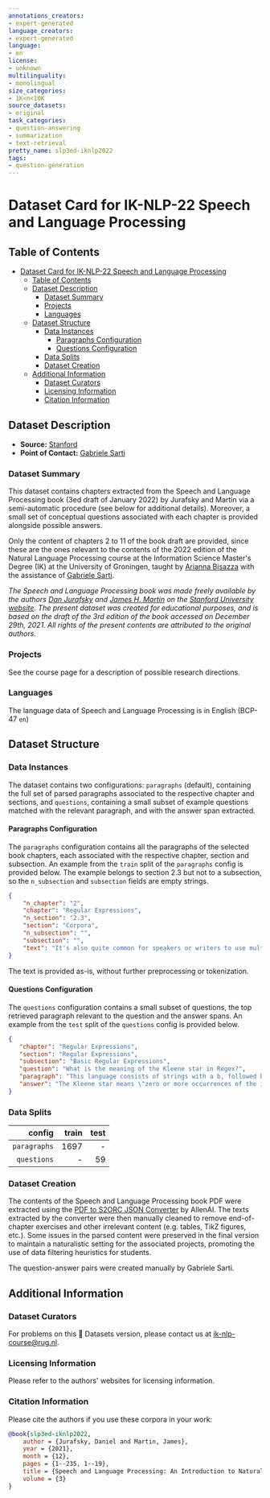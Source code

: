 ```yaml
---
annotations_creators:
- expert-generated
language_creators:
- expert-generated
language:
- en
license:
- unknown
multilinguality:
- monolingual
size_categories:
- 1K<n<10K
source_datasets:
- original
task_categories:
- question-answering
- summarization
- text-retrieval
pretty_name: slp3ed-iknlp2022
tags:
- question-generation
---
```


# Dataset Card for IK-NLP-22 Speech and Language Processing

## Table of Contents

- [Dataset Card for IK-NLP-22 Speech and Language Processing](#dataset-card-for-ik-nlp-22-speech-and-language-processing)
  - [Table of Contents](#table-of-contents)
  - [Dataset Description](#dataset-description)
    - [Dataset Summary](#dataset-summary)
    - [Projects](#projects)
    - [Languages](#languages)
  - [Dataset Structure](#dataset-structure)
    - [Data Instances](#data-instances)
      - [Paragraphs Configuration](#paragraphs-configuration)
      - [Questions Configuration](#questions-configuration)
    - [Data Splits](#data-splits)
    - [Dataset Creation](#dataset-creation)
  - [Additional Information](#additional-information)
    - [Dataset Curators](#dataset-curators)
    - [Licensing Information](#licensing-information)
    - [Citation Information](#citation-information)

## Dataset Description

- **Source:** [Stanford](https://web.stanford.edu/~jurafsky/slp3/)
- **Point of Contact:** [Gabriele Sarti](mmailto:ik-nlp-course@rug.nl)

### Dataset Summary

This dataset contains chapters extracted from the Speech and Language Processing book (3ed draft of January 2022) by Jurafsky and Martin via a semi-automatic procedure (see below for additional details). Moreover, a small set of conceptual questions associated with each chapter is provided alongside possible answers.

Only the content of chapters 2 to 11 of the book draft are provided, since these are the ones relevant to the contents of the 2022 edition of the Natural Language Processing course at the Information Science Master's Degree (IK) at the University of Groningen, taught by [Arianna Bisazza](https://research.rug.nl/en/persons/arianna-bisazza) with the assistance of [Gabriele Sarti](https://research.rug.nl/en/persons/gabriele-sarti).

*The Speech and Language Processing book was made freely available by the authors [Dan Jurafsky](http://web.stanford.edu/people/jurafsky/) and [James H. Martin](http://www.cs.colorado.edu/~martin/) on the [Stanford University website](https://web.stanford.edu/~jurafsky/slp3/). The present dataset was created for educational purposes, and is based on the draft of the 3rd edition of the book accessed on December 29th, 2021. All rights of the present contents are attributed to the original authors.*

### Projects

See the course page for a description of possible research directions.

### Languages

The language data of Speech and Language Processing is in English (BCP-47 `en`)

## Dataset Structure

### Data Instances

The dataset contains two configurations: `paragraphs` (default), containing the full set of parsed paragraphs associated to the respective chapter and sections, and `questions`, containing a small subset of example questions matched with the relevant paragraph, and with the answer span extracted.

#### Paragraphs Configuration

The `paragraphs` configuration contains all the paragraphs of the selected book chapters, each associated with the respective chapter, section and subsection. An example from the `train` split of the `paragraphs` config is provided below. The example belongs to section 2.3 but not to a subsection, so the `n_subsection` and `subsection` fields are empty strings.

```json
{
    "n_chapter": "2",
    "chapter": "Regular Expressions",
    "n_section": "2.3",
    "section": "Corpora",
    "n_subsection": "",
    "subsection": "",
    "text": "It's also quite common for speakers or writers to use multiple languages in a single communicative act, a phenomenon called code switching. Code switching (2.2) Por primera vez veo a @username actually being hateful! it was beautiful:)"
}
```

The text is provided as-is, without further preprocessing or tokenization.


#### Questions Configuration

The `questions` configuration contains a small subset of questions, the top retrieved paragraph relevant to the question and the answer spans. An example from the `test` split of the `questions` config is provided below.

 ```json
{
    "chapter": "Regular Expressions",
    "section": "Regular Expressions",
    "subsection": "Basic Regular Expressions",
    "question": "What is the meaning of the Kleene star in Regex?",
    "paragraph": "This language consists of strings with a b, followed by at least two a's, followed by an exclamation point. The set of operators that allows us to say things like \"some number of as\" are based on the asterisk or *, commonly called the Kleene * (gen-Kleene * erally pronounced \"cleany star\"). The Kleene star means \"zero or more occurrences of the immediately previous character or regular expression\". So /a*/ means \"any string of zero or more as\". This will match a or aaaaaa, but it will also match Off Minor since the string Off Minor has zero a's. So the regular expression for matching one or more a is /aa*/, meaning one a followed by zero or more as. More complex patterns can also be repeated. So /[ab]*/ means \"zero or more a's or b's\" (not \"zero or more right square braces\"). This will match strings like aaaa or ababab or bbbb.",
    "answer": "The Kleene star means \"zero or more occurrences of the immediately previous character or regular expression\""
}
 ```

### Data Splits

|       config| train| test|
|------------:|-----:|----:|
|`paragraphs` | 1697 | -   |
|`questions`  | -    | 59  |

### Dataset Creation

The contents of the Speech and Language Processing book PDF were extracted using the [PDF to S2ORC JSON Converter](https://github.com/allenai/s2orc-doc2json) by AllenAI. The texts extracted by the converter were then manually cleaned to remove end-of-chapter exercises and other irrelevant content (e.g. tables, TikZ figures, etc.). Some issues in the parsed content were preserved in the final version to maintain a naturalistic setting for the associated projects, promoting the use of data filtering heuristics for students.

The question-answer pairs were created manually by Gabriele Sarti.

## Additional Information

### Dataset Curators

For problems on this 🤗 Datasets version, please contact us at [ik-nlp-course@rug.nl](mailto:ik-nlp-course@rug.nl).

### Licensing Information

Please refer to the authors' websites for licensing information.

### Citation Information

Please cite the authors if you use these corpora in your work:

```bibtex
@book{slp3ed-iknlp2022,
    author = {Jurafsky, Daniel and Martin, James},
    year = {2021},
    month = {12},
    pages = {1--235, 1--19},
    title = {Speech and Language Processing: An Introduction to Natural Language Processing, Computational Linguistics, and Speech Recognition},
    volume = {3}
}
```